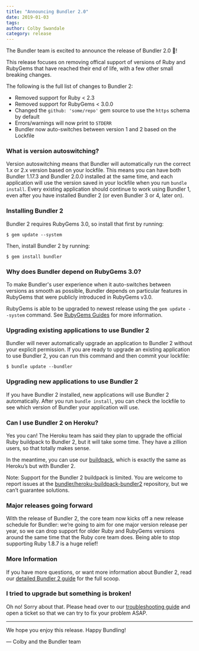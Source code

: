 ```yaml
---
title: "Announcing Bundler 2.0"
date: 2019-01-03
tags:
author: Colby Swandale
category: release
---
```


The Bundler team is excited to announce the release of Bundler 2.0 🎉!

This release focuses on removing offical support of versions of Ruby and RubyGems that have reached their end of life, with a few other small breaking changes.

The following is the full list of changes to Bundler 2:

* Removed support for Ruby \< 2.3
* Removed support for RubyGems \< 3.0.0
* Changed the `github: 'some/repo'` gem source to use the  `https` schema by default
* Errors/warnings will now print to `STDERR`
* Bundler now auto-switches between version 1 and 2 based on the Lockfile

### What is version autoswitching?

Version autoswitching means that Bundler will automatically run the correct 1.x or 2.x version based on your lockfile. This means you can have both Bundler 1.17.3 and Bundler 2.0.0 installed at the same time, and each application will use the version saved in your lockfile when you run `bundle install`. Every existing application should continue to work using Bundler 1, even after you have installed Bundler 2 (or even Bundler 3 or 4, later on).

### Installing Bundler 2

Bundler 2 requires RubyGems 3.0, so install that first by running:

	$ gem update --system

Then, install Bundler 2 by running:

	$ gem install bundler

### Why does Bundler depend on RubyGems 3.0?

To make Bundler's user experience when it auto-switches between versions as smooth as possible, Bundler depends on particular features in RubyGems that were publicly introduced in RubyGems v3.0.

RubyGems is able to be upgraded to newest release using the `gem update --system` command. See [RubyGems Guides](https://guides.rubygems.org/command-reference/#gem-update) for more information.

### Upgrading existing applications to use Bundler 2

Bundler will never automatically upgrade an application to Bundler 2 without your explicit permission. If you are ready to upgrade an existing application to use Bundler 2, you can run this command and then commit your lockfile:

	$ bundle update --bundler

### Upgrading new applications to use Bundler 2

If you have Bundler 2 installed, new applications will use Bundler 2 automatically. After you run `bundle install`, you can check the lockfile to see which version of Bundler your application will use.

### Can I use Bundler 2 on Heroku?

Yes you can! The Heroku team has said they plan to upgrade the official Ruby buildpack to Bundler 2, but it will take some time. They have a zillion users, so that totally makes sense.

In the meantime, you can use our [buildpack](https://github.com/bundler/heroku-buildpack-bundler2), which is exactly the same as Heroku’s but with Bundler 2.

Note: Support for the Bundler 2 buildpack is limited. You are welcome to report issues at the [bundler/heroku-buildpack-bundler2](https://github.com/bundler/heroku-buildpack-bundler2) repository, but we can’t guarantee solutions.

### Major releases going forward

With the release of Bundler 2, the core team now kicks off a new release schedule for Bundler: we’re going to aim for one major version release per year, so we can drop support for older Ruby and RubyGems versions around the same time that the Ruby core team does. Being able to stop supporting Ruby 1.8.7 is a huge relief!

### More Information

If you have more questions, or want more information about Bundler 2, read our [detailed Bundler 2 guide](https://bundler.io/guides/bundler_2_upgrade.html) for the full scoop.

### I tried to upgrade but something is broken!

Oh no! Sorry about that. Please head over to our [troubleshooting guide](https://github.com/bundler/bundler/blob/master/ISSUES.md) and open a ticket so that we can try to fix your problem ASAP.

---- 

We hope you enjoy this release. Happy Bundling!

— Colby and the Bundler team
